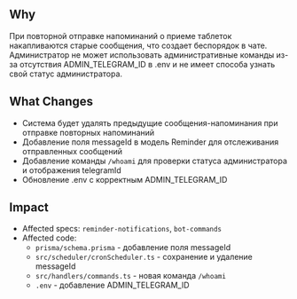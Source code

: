 ## Why
При повторной отправке напоминаний о приеме таблеток накапливаются старые сообщения, что создает беспорядок в чате. Администратор не может использовать административные команды из-за отсутствия ADMIN_TELEGRAM_ID в .env и не имеет способа узнать свой статус администратора.

## What Changes
- Система будет удалять предыдущие сообщения-напоминания при отправке повторных напоминаний
- Добавление поля messageId в модель Reminder для отслеживания отправленных сообщений
- Добавление команды `/whoami` для проверки статуса администратора и отображения telegramId
- Обновление .env с корректным ADMIN_TELEGRAM_ID

## Impact
- Affected specs: `reminder-notifications`, `bot-commands`
- Affected code:
  - `prisma/schema.prisma` - добавление поля messageId
  - `src/scheduler/cronScheduler.ts` - сохранение и удаление messageId
  - `src/handlers/commands.ts` - новая команда `/whoami`
  - `.env` - добавление ADMIN_TELEGRAM_ID
